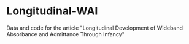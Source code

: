 # Longitudinal-WAI
Data and code for the article "Longitudinal Development of Wideband Absorbance and Admittance Through Infancy"


